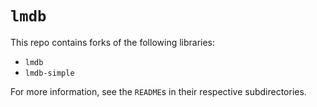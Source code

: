 # `lmdb`

This repo contains forks of the following libraries:

* `lmdb`
* `lmdb-simple`

For more information, see the `README`s in their respective subdirectories.
